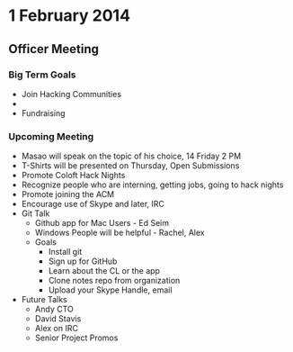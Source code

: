 # 1 February 2014 #

## Officer Meeting ##

### Big Term Goals ###

  * Join Hacking Communities
  * [LA Hacks]: (http://www.lahacks.com/)
  * Fundraising

### Upcoming Meeting ###

  * Masao will speak on the topic of his choice, 14 Friday 2 PM
  * T-Shirts will be presented on Thursday, Open Submissions
  * Promote Coloft Hack Nights
  * Recognize people who are interning, getting jobs, going to hack nights
  * Promote joining the ACM
  * Encourage use of Skype and later, IRC
  * Git Talk
    * Github app for Mac Users - Ed Seim
    * Windows People will be helpful - Rachel, Alex
    * Goals
      * Install git
      * Sign up for GitHub
      * Learn about the CL or the app
      * Clone notes repo from organization
      * Upload your Skype Handle, email
  * Future Talks
    * Andy CTO
    * David Stavis
    * Alex on IRC
    * Senior Project Promos

